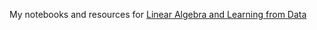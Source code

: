 My notebooks and resources for [Linear Algebra and Learning from Data](https://ocw.mit.edu/courses/18-065-matrix-methods-in-data-analysis-signal-processing-and-machine-learning-spring-2018/)
